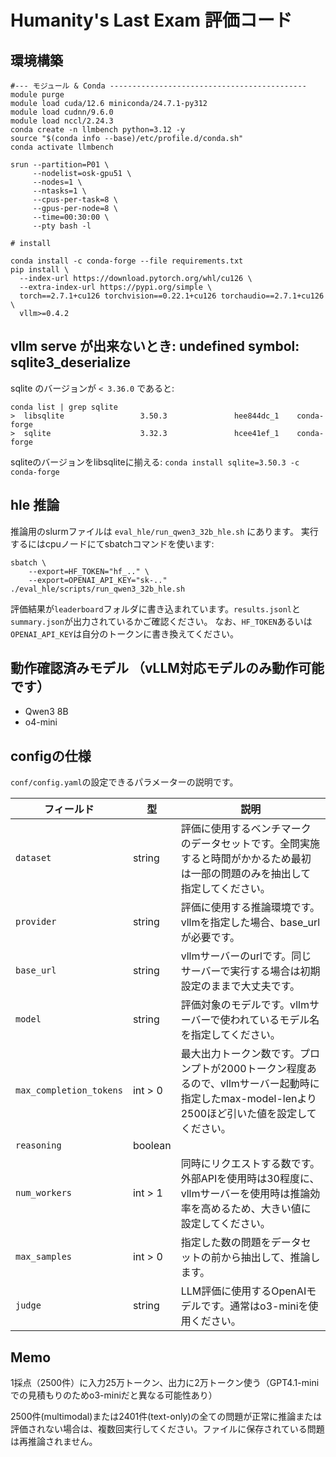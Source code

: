 # Humanity's Last Exam 評価コード

## 環境構築
```
#--- モジュール & Conda --------------------------------------------
module purge
module load cuda/12.6 miniconda/24.7.1-py312
module load cudnn/9.6.0  
module load nccl/2.24.3 
conda create -n llmbench python=3.12 -y
source "$(conda info --base)/etc/profile.d/conda.sh"
conda activate llmbench

srun --partition=P01 \
     --nodelist=osk-gpu51 \
     --nodes=1 \
     --ntasks=1 \
     --cpus-per-task=8 \
     --gpus-per-node=8 \
     --time=00:30:00 \
     --pty bash -l
     
# install

conda install -c conda-forge --file requirements.txt
pip install \
  --index-url https://download.pytorch.org/whl/cu126 \
  --extra-index-url https://pypi.org/simple \
  torch==2.7.1+cu126 torchvision==0.22.1+cu126 torchaudio==2.7.1+cu126 \
  vllm>=0.4.2
```

## vllm serve が出来ないとき: undefined symbol: sqlite3_deserialize

sqlite のバージョンが `< 3.36.0` であると:
```
conda list | grep sqlite
>  libsqlite                 3.50.3               hee844dc_1    conda-forge
>  sqlite                    3.32.3               hcee41ef_1    conda-forge
```
sqliteのバージョンをlibsqliteに揃える:
`conda install sqlite=3.50.3 -c conda-forge`

## hle 推論

推論用のslurmファイルは `eval_hle/run_qwen3_32b_hle.sh` にあります。
実行するにはcpuノードにてsbatchコマンドを使います:

```
sbatch \
    --export=HF_TOKEN="hf_.." \
    --export=OPENAI_API_KEY="sk-.." ./eval_hle/scripts/run_qwen3_32b_hle.sh
```

評価結果が`leaderboard`フォルダに書き込まれています。`results.jsonl`と`summary.json`が出力されているかご確認ください。
なお、`HF_TOKEN`あるいは `OPENAI_API_KEY`は自分のトークンに書き換えてください。

## 動作確認済みモデル （vLLM対応モデルのみ動作可能です）
- Qwen3 8B
- o4-mini

## configの仕様
`conf/config.yaml`の設定できるパラメーターの説明です。

|フィールド                 |型        |説明                            |
| ----------------------- | -------- | ------------------------------ |
|`dataset`                |string    |評価に使用するベンチマークのデータセットです。全問実施すると時間がかかるため最初は一部の問題のみを抽出して指定してください。|
|`provider`               |string    |評価に使用する推論環境です。vllmを指定した場合、base_urlが必要です。|
|`base_url`               |string    |vllmサーバーのurlです。同じサーバーで実行する場合は初期設定のままで大丈夫です。|
|`model`                  |string    |評価対象のモデルです。vllmサーバーで使われているモデル名を指定してください。|
|`max_completion_tokens`  |int > 0   |最大出力トークン数です。プロンプトが2000トークン程度あるので、vllmサーバー起動時に指定したmax-model-lenより2500ほど引いた値を設定してください。|
|`reasoning`              |boolean   |
|`num_workers`            |int > 1   |同時にリクエストする数です。外部APIを使用時は30程度に、vllmサーバーを使用時は推論効率を高めるため、大きい値に設定してください。|
|`max_samples`            |int > 0   |指定した数の問題をデータセットの前から抽出して、推論します。|
|`judge`                  |string    |LLM評価に使用するOpenAIモデルです。通常はo3-miniを使用ください。|

## Memo
1採点（2500件）に入力25万トークン、出力に2万トークン使う（GPT4.1-miniでの見積もりのためo3-miniだと異なる可能性あり）

2500件(multimodal)または2401件(text-only)の全ての問題が正常に推論または評価されない場合は、複数回実行してください。ファイルに保存されている問題は再推論されません。